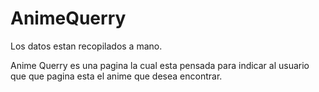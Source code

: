 # AnimeQuerry
Los datos estan recopilados a mano.

Anime Querry es una pagina la cual esta pensada para indicar al usuario que que pagina esta el anime que desea encontrar.